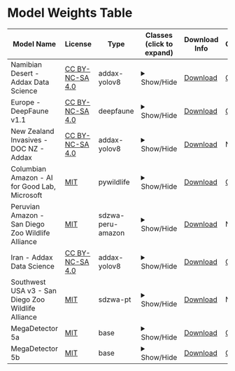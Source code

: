 # Model Weights Table

| Model Name                                | License                                        | Type            | Classes (click to expand)                                                                                                                                                                                                                         | Download Info                                                                                                                                                                 | Citation                                                                       | Total Download Size | Info URL                                                 | Developer                           | Environment |
|-------------------------------------------|------------------------------------------------|-----------------|---------------------------------------------------------------------------------------------------------------------------------------------------------------------------------------------------------------------------------------------------|-------------------------------------------------------------------------------------------------------------------------------------------------------------------------------|--------------------------------------------------------------------------------|--------------------|------------------------------------------------------------|-------------------------------------|-------------|
| Namibian Desert - Addax Data Science       | [CC BY-NC-SA 4.0](https://creativecommons.org/licenses/by-nc-sa/4.0/) | addax-yolov8    | <details><summary>Show/Hide</summary> aardwolf, african wild cat, baboon, bird, brown hyaena, caracal, cattle, cheetah, donkey, elephant, fox, gemsbok, genet, giraffe, hare, honey badger, hyrax, jackal, klipspringer, kudu, leopard, lion, mongoose, ostrich, porcupine, rhinoceros, spotted hyaena, springbok, steenbok, zebra </details> | [Download](https://huggingface.co/Addax-Data-Science/Namib-Desert-v1/resolve/main/namib_desert_v1.pt?download=true)                                                            | [Citation](https://joss.theoj.org/papers/10.21105/joss.05581)                  | 107 MB              | [Info](https://addaxdatascience.com/projects/2023-01-dlc/) | Addax Data Science                  | PyTorch     |
| Europe - DeepFaune v1.1                   | [CC BY-NC-SA 4.0](https://creativecommons.org/licenses/by-nc-sa/4.0/) | deepfaune       | <details><summary>Show/Hide</summary> badger, ibex, red deer, chamois, cat, goat, roe deer, dog, squirrel, equid, genet, hedgehog, lagomorph, wolf, lynx, marmot, micromammal, mouflon, sheep, mustelid, bird, bear, nutria, fox, wild boar, cow </details>                                                             | [Download](https://huggingface.co/Addax-Data-Science/Deepfaune_v1.1/resolve/main/deepfaune-vit_large_patch14_dinov2.lvd142m.pt?download=true)                                  | [Citation](https://doi.org/10.1007/s10344-023-01742-7)                         | 1.22 GB             | [Info](https://www.deepfaune.cnrs.fr/en/)                 | The DeepFaune initiative            | PyTorch     |
| New Zealand Invasives - DOC NZ - Addax     | [CC BY-NC-SA 4.0](https://creativecommons.org/licenses/by-nc-sa/4.0/) | addax-yolov8    | <details><summary>Show/Hide</summary> caprid, cat, cow, deer, dog, hedgehog, kea, kiwi, lagomorph, mustelid, other bird, pig, possum, rodent, sealion, wallaby, weka </details>                                                                  | [Download](https://huggingface.co/Addax-Data-Science/New_Zealand_v1/resolve/main/new_zealand_v1.pt?download=true)                                                             | N/A                                                                            | 32 MB               | [Info](https://www.doc.govt.nz/)                           | Addax Data Science                  | PyTorch     |
| Columbian Amazon - AI for Good Lab, Microsoft | [MIT](https://github.com/microsoft/CameraTraps/blob/main/LICENSE)                      | pywildlife      | <details><summary>Show/Hide</summary> Dasyprocta, Bos, Pecari, Mazama, Cuniculus, Leptotila, Human, Aramides, Tinamus, Eira, Crax, Procyon, Capra, Dasypus, Sciurus, Crypturellus, Tamandua, Proechimys, Leopardus, Equus, Columbina, Nyctidromus, Ortalis, Emballonura, Odontophorus, Geotrygon, Metachirus, Catharus, Cerdocyon, Momotus, Tapirus, Canis, Furnarius, Didelphis, Sylvilagus, Unknown </details> | [Download](https://zenodo.org/records/10041983/files/AI4GAmazonClassification_v0.0.0.ckpt?download=1)                                                                        | [Citation](https://doi.org/10.5281/zenodo.10041983)                           | 197 MB              | [Info](https://github.com/microsoft/CameraTraps/blob/main/README.md) | AI for Good Lab, Microsoft          | Base        |
| Peruvian Amazon - San Diego Zoo Wildlife Alliance | [MIT](https://opensource.org/license/mit)                                              | sdzwa-peru-amazon | <details><summary>Show/Hide</summary> Black-headed squirrel monkey, Brazilian rabbit, Brown agouti, Bush dog, Capybara, Coati, Collared anteater, Collared peccary, Common opossum, Crab-eating raccoon, Giant anteater, Giant armadillo, Gray four-eyed opossum, Great tinamou, Green acouchy, Grey brocket deer, Grey-fronted dove, Grison, Jaguar, Jaguarundi, Large-headed Capuchin, Long-nosed armadillo, Margay, Ocelot, Paca, Pale-winged trumpeter, Puma, Razor-billed curassow, Red brocket deer, Short-eared dog, Southern amazonian red squirrel, Southern naked-tailed armadillo, Spiny Rat, Spix's guan, Tapir, Tayra, Unknown bird, Unknown reptile, Unknown rodent, White-fronted capuchin, White-lipped peccary, Yellow-foot tortoise </details> | [Download](https://huggingface.co/Addax-Data-Science/Peruvian_Amazon/resolve/main/Peru-Amazon_0.86.h5?download=true)                                                          | N/A                                                                            | 247 MB              | [Info](https://github.com/conservationtechlab)            | San Diego Zoo Wildlife Alliance     | TensorFlow  |
| Iran - Addax Data Science                  | [CC BY-NC-SA 4.0](https://creativecommons.org/licenses/by-nc-sa/4.0/) | addax-yolov8    | <details><summary>Show/Hide</summary> antilope, bird, camel, caracal, cat, cheetah, equid, fox, goat+sheep, hyena, leopard, porcupine, wolf+jackal </details>                                                                                      | [Download](https://huggingface.co/Addax-Data-Science/Iran_v1/resolve/main/iran_v1.pt?download=true)                                                                           | [Citation](https://joss.theoj.org/papers/10.21105/joss.05581)                  | 32 MB               | [Info](https://addaxdatascience.com/)                      | Addax Data Science                  | PyTorch     |
| Southwest USA v3 - San Diego Zoo Wildlife Alliance | [MIT](https://opensource.org/license/mit)                                              | sdzwa-pt        | <details><summary>Show/Hide</summary> badger, beaver, bird, boar, bobcat, cat, corvid, cougar, cow, coyote, deer, dog, empty, fox, human, opossum, other, owl, rabbit, raccoon, raptor, reptile, rodent, skunk, squirrel, vehicle, weasel </details>   | [Download](https://huggingface.co/Addax-Data-Science/Southwest_USA_v3/resolve/main/southwest_v3.pt?download=true)                                                            | N/A                                                                            | 431 MB              | [Info](https://github.com/conservationtechlab)            | San Diego Zoo Wildlife Alliance     | PyTorch     |
| MegaDetector 5a                            | [MIT](https://github.com/agentmorris/MegaDetector/blob/main/LICENSE)                  | base            | <details><summary>Show/Hide</summary> animal, person, vehicle </details>                                                                                                                                   | [Download](https://github.com/agentmorris/MegaDetector/releases/download/v5.0/md_v5a.0.0.pt)                                                                                  | [Citation](https://arxiv.org/abs/1907.06772)                                  | 281 MB              | [Info](https://github.com/agentmorris/MegaDetector)       | Microsoft AI for Earth              | PyTorch     |
| MegaDetector 5b                            | [MIT](https://github.com/agentmorris/MegaDetector/blob/main/LICENSE)                  | base            | <details><summary>Show/Hide</summary> animal, person, vehicle </details>                                                                                                                                   | [Download](https://github.com/agentmorris/MegaDetector/releases/download/v5.0/md_v5b.0.0.pt)                                                                                  | [Citation](https://arxiv.org/abs/1907.06772)                                  | 281 MB              | [Info](https://github.com/agentmorris/MegaDetector)       | Microsoft AI for Earth              | PyTorch     |


